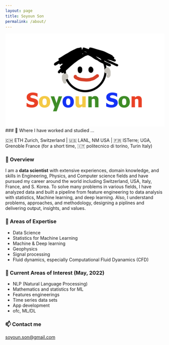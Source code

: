 ```yaml
---
layout: page
title: Soyoun Son
permalink: /about/
---
```

<img src="/images/SS.jpg" width="700">
### 📍 Where I have worked and studied ...

🇨🇭 ETH Zurich, Switzerland | 🇺🇸 LANL, NM USA | 🇫🇷 ISTerre; UGA, Grenoble France
(for a short time, 🇮🇹 politecnico di torino, Turin Italy)

### 🦋 Overview

I am a **data scientist** with extensive experiences, domain knowledge, and skills in Engineering, Physics, and Computer science fields and have pursued my career around the world including Switzerland, USA, Italy, France, and S. Korea. To solve many problems in various fields, I have analyzed data and built a pipeline from feature engineering to data analysis with statistics, Machine learning, and deep learning. Also, I understand problems, approaches, and methodology, designing a piplines and delivering output, insights, and values. 

### 🌴 Areas of Expertise
+ Data Science
+ Statistics for Machine Learning
+ Machine & Deep learning
+ Geophysics
+ Signal processing
+ Fluid dynamics, especially Computational Fluid Dyanamics (CFD)

### 🍋 Current Areas of Interest (May, 2022)
+ NLP (Natural Language Processing)
+ Mathematics and statistics for ML
+ Features engineerings
+ Time series data sets
+ App development 
+ ofc, ML/DL

### 📫 Contact me

[soyoun.son@gmail.com](mailto:soyoun.son@gmail.com)
